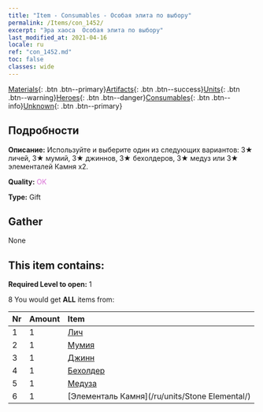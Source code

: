 ```yaml
---
title: "Item - Consumables - Особая элита по выбору"
permalink: /Items/con_1452/
excerpt: "Эра хаоса  Особая элита по выбору"
last_modified_at: 2021-04-16
locale: ru
ref: "con_1452.md"
toc: false
classes: wide
---
```

 [Materials](/ru/Items/){: .btn .btn--primary}[Artifacts](/ru/Items/Artifacts/){: .btn .btn--success}[Units](/ru/Items/Units/){: .btn .btn--warning}[Heroes](/ru/Items/Heroes/){: .btn .btn--danger}[Consumables](/ru/Items/Consumables/){: .btn .btn--info}[Unknown](/ru/Items/Unknown/){: .btn .btn--primary}

## Подробности
 **Описание:** Используйте и выберите один из следующих вариантов: 3★ личей, 3★ мумий, 3★ джиннов, 3★ бехолдеров, 3★ медуз или 3★ элементалей Камня x2.

 **Quality:** <span style="color: #DA70D6">OK</span>

 **Type:** Gift

## Gather

  None

## This item contains:

 **Required Level to open:** 1

 8 You would get **ALL** items  from:

  | Nr | Amount |     Item    |
  |:---|:-------|:------------|
  | 1 | 1 | [Лич](/ru/units/Lich/) |  | 
  | 2 | 1 | [Мумия](/ru/units/Mummy/) |  | 
  | 3 | 1 | [Джинн](/ru/units/Genie/) |  | 
  | 4 | 1 | [Бехолдер](/ru/units/Beholder/) |  | 
  | 5 | 1 | [Медуза](/ru/units/Medusa/) |  | 
  | 6 | 1 | [Элементаль Камня](/ru/units/Stone Elemental/) |  | 
